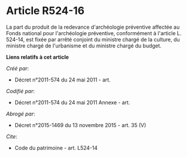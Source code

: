 # Article R524-16

La part du produit de la redevance d'archéologie préventive affectée au Fonds national pour l'archéologie préventive,
conformément à l'article L. 524-14, est fixée par arrêté conjoint du ministre chargé de la culture, du ministre chargé de
l'urbanisme et du ministre chargé du budget.

**Liens relatifs à cet article**

_Créé par_:

  - Décret n°2011-574 du 24 mai 2011  - art.

_Codifié par_:

  - Décret n°2011-574 du 24 mai 2011 Annexe - art.

_Abrogé par_:

  - Décret n°2015-1469 du 13 novembre 2015 - art. 35 (V)

_Cite_:

  - Code du patrimoine - art. L524-14
